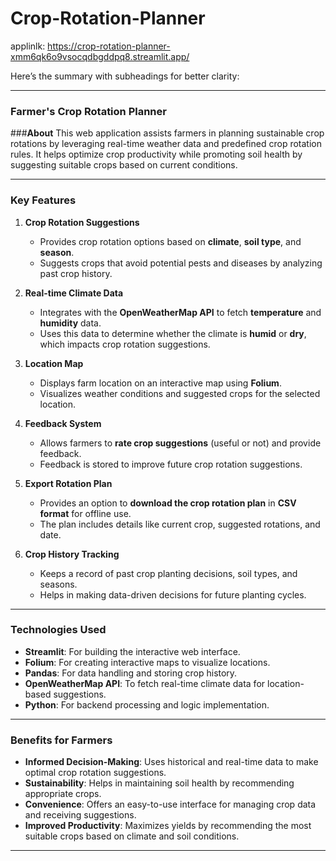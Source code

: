 # Crop-Rotation-Planner
applinlk: https://crop-rotation-planner-xmm6qk6o9vsocqdbgddpq8.streamlit.app/

Here’s the summary with subheadings for better clarity:

---

### **Farmer's Crop Rotation Planner**

###**About**
This web application assists farmers in planning sustainable crop rotations by leveraging real-time weather data and predefined crop rotation rules. It helps optimize crop productivity while promoting soil health by suggesting suitable crops based on current conditions.

---

### **Key Features**

1. **Crop Rotation Suggestions**

   * Provides crop rotation options based on **climate**, **soil type**, and **season**.
   * Suggests crops that avoid potential pests and diseases by analyzing past crop history.

2. **Real-time Climate Data**

   * Integrates with the **OpenWeatherMap API** to fetch **temperature** and **humidity** data.
   * Uses this data to determine whether the climate is **humid** or **dry**, which impacts crop rotation suggestions.

3. **Location Map**

   * Displays farm location on an interactive map using **Folium**.
   * Visualizes weather conditions and suggested crops for the selected location.

4. **Feedback System**

   * Allows farmers to **rate crop suggestions** (useful or not) and provide feedback.
   * Feedback is stored to improve future crop rotation suggestions.

5. **Export Rotation Plan**

   * Provides an option to **download the crop rotation plan** in **CSV format** for offline use.
   * The plan includes details like current crop, suggested rotations, and date.

6. **Crop History Tracking**

   * Keeps a record of past crop planting decisions, soil types, and seasons.
   * Helps in making data-driven decisions for future planting cycles.

---

### **Technologies Used**

* **Streamlit**: For building the interactive web interface.
* **Folium**: For creating interactive maps to visualize locations.
* **Pandas**: For data handling and storing crop history.
* **OpenWeatherMap API**: To fetch real-time climate data for location-based suggestions.
* **Python**: For backend processing and logic implementation.

---

### **Benefits for Farmers**

* **Informed Decision-Making**: Uses historical and real-time data to make optimal crop rotation suggestions.
* **Sustainability**: Helps in maintaining soil health by recommending appropriate crops.
* **Convenience**: Offers an easy-to-use interface for managing crop data and receiving suggestions.
* **Improved Productivity**: Maximizes yields by recommending the most suitable crops based on climate and soil conditions.

---










